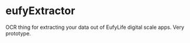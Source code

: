 # eufyExtractor
OCR thing for extracting your data out of EufyLife digital scale apps. Very prototype.
